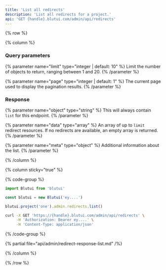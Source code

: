 ```yaml
---
title: 'List all redirects'
description: 'List all redirects for a project.'
api: 'GET {handle}.blutui.com/admin/api/redirects'
---
```


{% row %}

{% column %}
### Query parameters

{% parameter name="limit" type="integer | default: 10" %}
Limit the number of objects to return, ranging between 1 and 20.
{% /parameter %}

{% parameter name="page" type="integer | default: 1" %}
The current page used to display the pagination results.
{% /parameter %}

### Response

{% parameter name="object" type="string" %}
This will always contain `list` for this endpoint.
{% /parameter %}

{% parameter name="data" type="array" %}
An array of up to `limit` redirect resources. If no redirects are available, an empty array is returned.
{% /parameter %}

{% parameter name="meta" type="object" %}
Additional information about the list.
{% /parameter %}

{% /column %}

{% column sticky="true" %}

{% code-group %}

```ts {% process=false filename="Node.js" %}
import Blutui from 'blutui'

const blutui = new Blutui('ey....')

blutui.project('one').admin.redirects.list()
```

```bash {% process=false filename="cURL" %}
curl -X GET 'https://{handle}.blutui.com/admin/api/redirects' \
     -H 'Authorization: Bearer ey....' \
     -H 'Content-Type: application/json'
```

{% /code-group %}

{% partial file="api/admin/redirect-response-list.md" /%}

{% /column %}

{% /row %}
